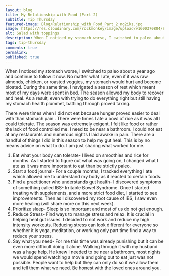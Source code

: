 ```yaml
---
layout: blog
title: My Relationship with Food (Part 2)
subtitle: Tip Thursday
featured-image: Blog/Relationship_with_Food_Part_2_ng2ikz.jpg
image: https://res.cloudinary.com/rockmonkey/image/upload/v1600370804/Blog/Relationship_with_Food_Part_2_ng2ikz.jpg
alt: Salad with toppings
description: When I noticed my stomach worse, I switched to paleo about a year ago and continue to follow it now. No matter what I ate, even if it was raw almonds, chicken, or roasted veggies, my stomach would hurt and become bloated. During the same time, I navigated a season of rest which meant most of my days were spent in bed. The season allowed my body to recover and heal.
tags: tip-thursday
comments: true
permalink:
published: true
---
```

When I noticed my stomach worse, I switched to paleo about a year ago and continue to follow it now. No matter what I ate, even if it was raw almonds, chicken, or roasted veggies, my stomach would hurt and become bloated. During the same time, I navigated a season of rest which meant most of my days were spent in bed. The season allowed my body to recover and heal. As a result, even with trying to do everything right but still having my stomach health plummet, battling through proved taxing.

There were times when I did not eat because hunger proved easier to deal with than stomach pain . There were times I ate a bowl of rice as it was all I could tolerate. The season was extremely exigent. I felt like food or rather the lack of food controlled me. I need to be near a bathroom. I could not eat at any restaurants and numerous nights I laid awake in pain. There are a handful of things I did in this season to help my gut heal. This is by no means advice on what to do. I am just sharing what worked for me.

1. Eat what your body can tolerate- I lived on smoothies and rice for months. As I started to figure out what was going on, I changed what I ate as it was more important to eat than be strictly paleo.
2. Start a food journal- For a couple months, I tracked everything I ate which allowed me to understand my body as it reacted to certain foods.
3. Find a practitioner who understands gut health- I discovered symptoms of something called IBS- Irritable Bowel Syndrome. Once I started treating with supplements, and a more strict food diet, I started to see improvements. Then as I discovered my root cause of IBS, I saw even more healing (will share more on this next week).
4. Prioritize sleep- Sleep is so important and most of us do not get enough.
5. Reduce Stress- Find ways to manage stress and relax. It is crucial in helping heal gut issues. I decided to not work and reduce my high intensity workouts. Reducing stress can look different for everyone so whether it is yoga, meditation, or working only part time find a way to reduce your stress.
6. Say what you need- For me this time was already punishing but it can be even more difficult doing it alone. Walking through it with my husband was a huge help. He knew I needed to be near a bathroom, most nights we would spend watching a movie and going out to eat just was not possible. People want to help but they can only do so if we allow them and tell them what we need. Be honest with the loved ones around you.
